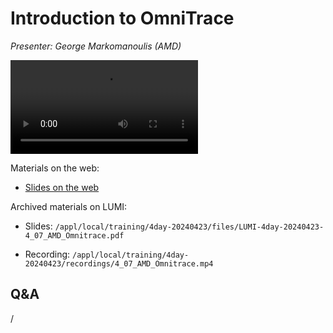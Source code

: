# Introduction to OmniTrace

<!-- Cannot do in full italics as the ã is misplaced which is likely an mkdocs bug. -->
*Presenter: George Markomanoulis (AMD)*

<!--
Course materials will be provided during and after the course.
-->

<video src="https://462000265.lumidata.eu/4day-20240423/recordings/4_07_AMD_Omnitrace.mp4" controls="controls">
</video>

<!--
Temporary location of materials (for the lifetime of the training project):

-   Slides: `/project/project_465001098/Slides/AMD/session-4-introduction-to-omnitrace.pdf`
-->

Materials on the web:

-   [Slides on the web](https://462000265.lumidata.eu/4day-20240423/files/LUMI-4day-20240423-4_07_AMD_Omnitrace.pdf)

Archived materials on LUMI:

-   Slides: `/appl/local/training/4day-20240423/files/LUMI-4day-20240423-4_07_AMD_Omnitrace.pdf`

-   Recording: `/appl/local/training/4day-20240423/recordings/4_07_AMD_Omnitrace.mp4`

## Q&A

/

